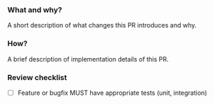 ### What and why?

A short description of what changes this PR introduces and why.

### How?

A brief description of implementation details of this PR.

### Review checklist

- [ ] Feature or bugfix MUST have appropriate tests (unit, integration)
